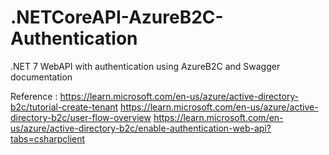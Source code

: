 # .NETCoreAPI-AzureB2C-Authentication
.NET 7 WebAPI with authentication using AzureB2C and Swagger documentation 


Reference : 
https://learn.microsoft.com/en-us/azure/active-directory-b2c/tutorial-create-tenant
https://learn.microsoft.com/en-us/azure/active-directory-b2c/user-flow-overview
https://learn.microsoft.com/en-us/azure/active-directory-b2c/enable-authentication-web-api?tabs=csharpclient
